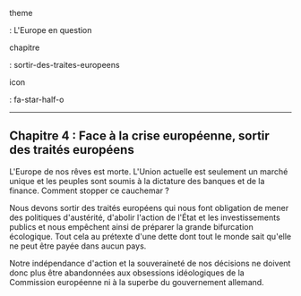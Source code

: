 theme

:   L'Europe en question

chapitre

:   sortir-des-traites-europeens

icon

:   fa-star-half-o

  -----------------------------------------------------------------------
  Chapitre 4 : Face à la crise européenne, sortir des traités européens
  -----------------------------------------------------------------------

L'Europe de nos rêves est morte. L'Union actuelle est seulement un
marché unique et les peuples sont soumis à la dictature des banques et
de la finance. Comment stopper ce cauchemar ?

Nous devons sortir des traités européens qui nous font obligation de
mener des politiques d'austérité, d'abolir l'action de l'État et les
investissements publics et nous empêchent ainsi de préparer la grande
bifurcation écologique. Tout cela au prétexte d'une dette dont tout le
monde sait qu'elle ne peut être payée dans aucun pays.

Notre indépendance d'action et la souveraineté de nos décisions ne
doivent donc plus être abandonnées aux obsessions idéologiques de la
Commission européenne ni à la superbe du gouvernement allemand.
